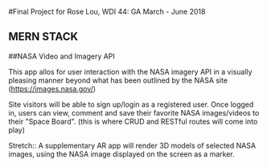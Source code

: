 #Final Project for Rose Lou, WDI 44: GA March - June 2018

## MERN STACK
##NASA Video and Imagery API 

This app allos for user interaction with the NASA imagery API in a visually pleasing manner beyond what has been outlined by the NASA site (https://images.nasa.gov/)

Site visitors will be able to sign up/login as a registered user. Once logged in, users can view, comment and save their favorite NASA images/videos to their "Space Board". (this is where CRUD and RESTful routes will come into play)

Stretch:: A supplementary AR app will render 3D models of selected NASA images, using the NASA image displayed on the screen as a marker. 